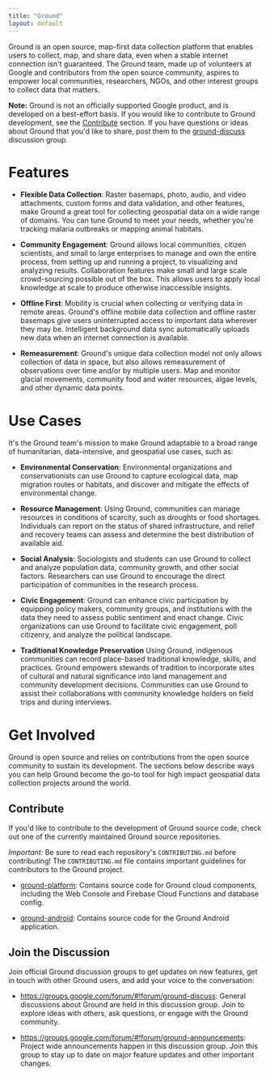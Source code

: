 ```yaml
---
title: "Ground"
layout: default
---
```


Ground is an open source, map-first data collection platform that enables users
to collect, map, and share data, even when a stable internet connection isn't
guaranteed. The Ground team, made up of volunteers at Google and contributors
from the open source community, aspires to empower local communities,
researchers, NGOs, and other interest groups to collect data that matters.

**Note:** Ground is not an officially supported Google product, and is developed
on a best-effort basis. If you would like to contribute to Ground development,
see the [Contribute](#contribute) section. If you have questions or ideas about
Ground that you'd like to share, post them to the
[ground-discuss](https://groups.google.com/forum/#!forum/ground-discuss) discussion group.

<!--Partner Reel-->

# Features

*   **Flexible Data Collection**: Raster basemaps, photo, audio, and video
    attachments, custom forms and data validation, and other features,
    make Ground a great tool for collecting geospatial data on a wide range of
    domains. You can tune Ground to meet your needs, whether you're tracking
    malaria outbreaks or mapping animal habitats.

*   **Community Engagement**: Ground allows local communities, citizen
    scientists, and small to large enterprises to manage and own the entire
    process, from setting up and running a project, to visualizing and analyzing
    results. Collaboration features make small and large scale
    crowd-sourcing possible out of the box. This allows users to apply local
    knowledge at scale to produce otherwise inaccessible insights.

*   **Offline First**: Mobility is crucial when collecting or verifying data in
    remote areas. Ground's offline mobile data collection and offline
    raster basemaps give users uninterrupted access to important data wherever
    they may be. Intelligent background data sync automatically uploads new
    data when an internet connection is available.

*   **Remeasurement**: Ground's unique data collection model not only allows
    collection of data in space, but also allows remeasurement of observations
    over time and/or by multiple users. Map and monitor glacial movements,
    community food and water resources, algae levels, and other dynamic data
    points.

# Use Cases

It's the Ground team's mission to make Ground adaptable to a broad range of
humanitarian, data-intensive, and geospatial use cases, such as:

*   **Environmental Conservation**: Environmental organizations and
    conservationists can use Ground to capture ecological data, map migration
    routes or habitats, and discover and mitigate the effects of environmental
    change.

*   **Resource Management**: Using Ground, communities can manage resources in
    conditions of scarcity, such as droughts or food shortages. Individuals can
    report on the status of shared infrastructure, and relief and recovery teams
    can assess and determine the best distribution of available aid.

*   **Social Analysis**: Sociologists and students can use Ground to collect and
    analyze population data, community growth, and other social factors.
    Researchers can use Ground to encourage the direct participation of
    communities in the research process.

*   **Civic Engagement**: Ground can enhance civic participation by equipping
    policy makers, community groups, and institutions with the data they need to
    assess public sentiment and enact change. Civic organizations can use
    Ground to facilitate civic engagement, poll citizenry, and analyze the
    political landscape.

*   **Traditional Knowledge Preservation** Using Ground, indigenous communities
    can record place-based traditional knowledge, skills, and practices. Ground
    empowers stewards of tradition to incorporate sites of cultural and natural
    significance into land management and community development decisions.
    Communities can use Ground to assist their collaborations with community
    knowledge holders on field trips and during interviews.

# Get Involved

Ground is open source and relies on contributions from the open source community
to sustain its development. The sections below describe ways you can help Ground
become the go-to tool for high impact geospatial data collection projects around
the world.

## Contribute

If you'd like to contribute to the development of Ground source code, check out
one of the currently maintained Ground source repositories.  

*Important:* Be sure to read each repository's `CONTRIBUTING.md` before
contributing! The `CONTRIBUTING.md` file contains important guidelines for
contributors to the Ground project.

*   [ground-platform](https://github.com/google/ground-platform): Contains source code for Ground cloud
    components, including the Web Console and Firebase Cloud Functions and
    database config.

*   [ground-android](https://github.com/google/ground-android): Contains source code for the Ground
    Android application.

## Join the Discussion

Join official Ground discussion groups to get updates on new features, get in
touch with other Ground users, and add your voice to the conversation:

*   <https://groups.google.com/forum/#!forum/ground-discuss>: General discussions
    about Ground are held in this discussion group. Join to explore ideas with
    others, ask questions, or engage with the Ground community.

*   <https://groups.google.com/forum/#!forum/ground-announcements>: Project wide
    announcements happen in this discussion group. Join this group to stay up to
    date on major feature updates and other important changes.
